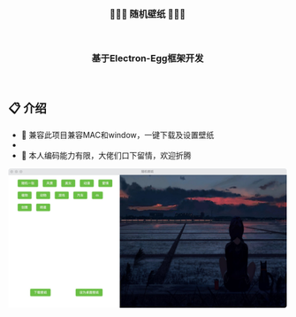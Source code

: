 <div align=center>
<h3>🎉🎉🎉 随机壁纸 🎉🎉🎉</h3>
</div>
<br>

<div align=center>
<h3><strong>基于Electron-Egg框架开发</strong></h3>
</div>
<br>

## 📋 介绍

- 🍩 兼容此项目兼容MAC和window，一键下载及设置壁纸
- 
- 🌱 本人编码能力有限，大佬们口下留情，欢迎折腾

![](./WechatIMG3.jpg)
